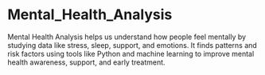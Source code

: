 # Mental_Health_Analysis
Mental Health Analysis helps us understand how people feel mentally by studying data like stress, sleep, support, and emotions. It finds patterns and risk factors using tools like Python and machine learning to improve mental health awareness, support, and early treatment.
